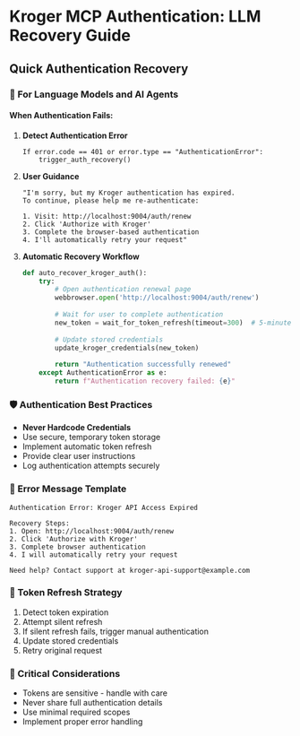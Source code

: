 # Kroger MCP Authentication: LLM Recovery Guide

## Quick Authentication Recovery

### 🤖 For Language Models and AI Agents

#### When Authentication Fails:

1. **Detect Authentication Error**
   ```
   If error.code == 401 or error.type == "AuthenticationError":
       trigger_auth_recovery()
   ```

2. **User Guidance**
   ```
   "I'm sorry, but my Kroger authentication has expired. 
   To continue, please help me re-authenticate:
   
   1. Visit: http://localhost:9004/auth/renew
   2. Click 'Authorize with Kroger'
   3. Complete the browser-based authentication
   4. I'll automatically retry your request"
   ```

3. **Automatic Recovery Workflow**
   ```python
   def auto_recover_kroger_auth():
       try:
           # Open authentication renewal page
           webbrowser.open('http://localhost:9004/auth/renew')
           
           # Wait for user to complete authentication
           new_token = wait_for_token_refresh(timeout=300)  # 5-minute timeout
           
           # Update stored credentials
           update_kroger_credentials(new_token)
           
           return "Authentication successfully renewed"
       except AuthenticationError as e:
           return f"Authentication recovery failed: {e}"
   ```

### 🛡️ Authentication Best Practices

- **Never Hardcode Credentials**
- Use secure, temporary token storage
- Implement automatic token refresh
- Provide clear user instructions
- Log authentication attempts securely

### 📝 Error Message Template

```
Authentication Error: Kroger API Access Expired

Recovery Steps:
1. Open: http://localhost:9004/auth/renew
2. Click 'Authorize with Kroger'
3. Complete browser authentication
4. I will automatically retry your request

Need help? Contact support at kroger-api-support@example.com
```

### 🔄 Token Refresh Strategy

1. Detect token expiration
2. Attempt silent refresh
3. If silent refresh fails, trigger manual authentication
4. Update stored credentials
5. Retry original request

### 🚨 Critical Considerations

- Tokens are sensitive - handle with care
- Never share full authentication details
- Use minimal required scopes
- Implement proper error handling